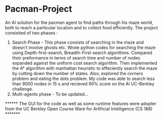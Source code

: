 Pacman-Project
==============

An AI solution for the pacman agent to find paths through his maze world, both to reach a particular location and to collect food efficiently. The project consisited of two phases :
1. Search Phase - This phase consists of searching in the maze and doesn't involve ghosts etc. Wrote python codes for searching the maze using Depth-first-search, Breadth-First-search algorithms. Compared their preformance in terms of search time and number of nodes expanded against the uniform cost search algorithm. Then implemented the A* algorithm with manhattan heuristic to effeciently search the maze by cutting down the number of states. Also, explored the corners problem and eating the dots problem. My code was able to search less than 9000 nodes in 15 s and recieved 90% score on the AI UC-Berkley challenge.
2. Multi-agents phase - To be updated...


****** The GUI for the code as well as some runtime features were adopter from the UC Berkley Open Course Ware for Artificial Intelligence (CS 188) *******
